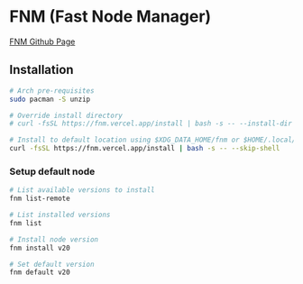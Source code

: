 # FNM (Fast Node Manager)

[FNM Github Page](https://github.com/Schniz/fnm)

## Installation

```sh
# Arch pre-requisites
sudo pacman -S unzip

# Override install directory
# curl -fsSL https://fnm.vercel.app/install | bash -s -- --install-dir "./.fnm" --skip-shell

# Install to default location using $XDG_DATA_HOME/fnm or $HOME/.local/share/fnm
curl -fsSL https://fnm.vercel.app/install | bash -s -- --skip-shell
```

### Setup default node

```sh
# List available versions to install
fnm list-remote

# List installed versions
fnm list

# Install node version
fnm install v20

# Set default version
fnm default v20
```
